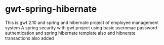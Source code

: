 # gwt-spring-hibernate
This is gwt 2.10 and spring and hibernate project of employee management system
A spring security with gwt project using basic usernmae password authentication and spring hibernate template also and hibnerate transactions also added
